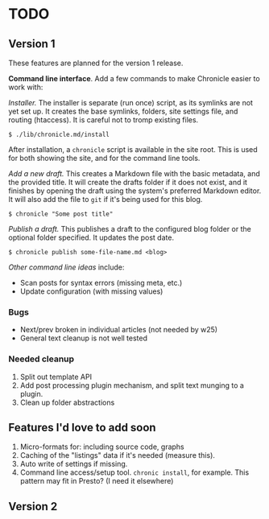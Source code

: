 
#	TODO
	
## Version 1

These features are planned for the version 1 release.

**Command line interface**. Add a few commands to make Chronicle easier to work with:

*Installer.* The installer is separate (run once) script, as its symlinks are not yet set up. It creates the base symlinks, folders, site settings file, and routing (htaccess). It is careful not to tromp existing files.

	$ ./lib/chronicle.md/install

After installation, a `chronicle` script is available in the site root. This is used for both showing the site, and for the command line tools.

*Add a new draft.* This creates a Markdown file with the basic metadata, and the provided title. It will create the drafts folder if it does not exist, and it finishes by opening the draft using the system's preferred Markdown editor. It will also add the file to `git` if it's being used for this blog.

	$ chronicle "Some post title" 

*Publish a draft.* This publishes a draft to the configured blog folder or the optional folder specified. It updates the post date.

	$ chronicle publish some-file-name.md <blog>

*Other command line ideas* include:

* Scan posts for syntax errors (missing meta, etc.)
* Update configuration (with missing values)


### Bugs

* Next/prev broken in individual articles (not needed by w25)
* General text cleanup is not well tested

### Needed cleanup

1. Split out template API
2. Add post processing plugin mechanism, and split text munging to a plugin.
3. Clean up folder abstractions


## Features I'd love to add soon

1. Micro-formats for: including source code, graphs
2. Caching of the "listings" data if it's needed (measure this).
3. Auto write of settings if missing.
4. Command line access/setup tool. `chronic install`, for example. This pattern may fit in Presto? (I need it elsewhere)



## Version 2